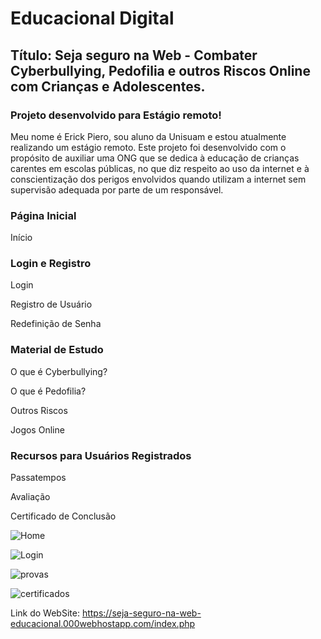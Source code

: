 # Educacional Digital
## Título: Seja seguro na Web - Combater Cyberbullying, Pedofilia e outros Riscos Online com Crianças e Adolescentes.
### Projeto desenvolvido para Estágio remoto!

Meu nome é Erick Piero, sou aluno da Unisuam e estou atualmente realizando um estágio remoto. Este projeto foi desenvolvido com o propósito de auxiliar uma ONG que se dedica à educação de crianças carentes em escolas públicas,
no que diz respeito ao uso da internet e à conscientização dos perigos envolvidos quando utilizam a internet sem supervisão adequada por parte de um responsável.

### Página Inicial

Início

### Login e Registro

Login

Registro de Usuário

Redefinição de Senha

### Material de Estudo

O que é Cyberbullying?

O que é Pedofilia?

Outros Riscos

Jogos Online

### Recursos para Usuários Registrados

Passatempos

Avaliação

Certificado de Conclusão

![Home](https://github.com/erickptm/educacional/assets/105363588/07c5815d-3117-4a7c-b72e-d92ddbc5386c)

![Login](https://github.com/erickptm/educacional/assets/105363588/6a981998-5d8b-4f34-a009-490bd2520bcf)

![provas](https://github.com/erickptm/educacional/assets/105363588/d547fa78-13a8-4d9d-ab69-48f24703d432)

![certificados](https://github.com/erickptm/educacional/assets/105363588/57b5413f-5895-4e47-83bd-2fc015222b36)

Link do WebSite: https://seja-seguro-na-web-educacional.000webhostapp.com/index.php
